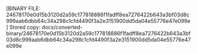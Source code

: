 [BINARY FILE: 24678170e0d15b3120d2a59c177818886f1fadff8ea7276422b643a3bf03d8c999aab6dbb64c34a298c1cfd4490f3a2e3151900dd5da04e55776e47e099e]
Stored copy: docs/converted-binary/24678170e0d15b3120d2a59c177818886f1fadff8ea7276422b643a3bf03d8c999aab6dbb64c34a298c1cfd4490f3a2e3151900dd5da04e55776e47e099e
